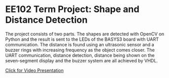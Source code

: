 # EE102 Term Project: Shape and Distance Detection

The project consists of two parts. The shapes are detected with OpenCV on Python and the result is sent to the LEDs of the BASYS3 board with UART communication. The distance is found using an ultrasonic sensor and a buzzer rings with increasing frequency as the object comes closer. The UART communication, distance detection, distance being shown on the seven-segment display and the buzzer system are all achieved by VHDL.

[Click for Video Presentation](https://www.youtube.com/watch?v=zwSNeKLz7V0&ab_channel=Yi%C4%9FitNarter)
